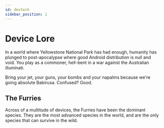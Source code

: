 ```yaml
---
id: devtech
sidebar_position: 1
---
```


# Device Lore

In a world where Yellowstone National Park has had enough, humanity has plunged to post-apocalypse where good Android distribution is null and void. You play as a commoner, hell-bent in a war against the Australian illuminati.

Bring your jet, your guns, your bombs and your napalms because we're going absolute
Babirusa. Confused? Good.

## The Furries

Across of a multitude of devices, the Furries have been the dominant species. They are the most advanced species in the world, and are the only species that can survive in the wild.
